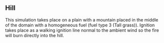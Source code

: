 ## Hill

This simulation takes place on a plain with a mountain placed in the middle of the domain with a homogeneous fuel (fuel type 3 (Tall grass)). Ignition takes place as a walking ignition line normal to the ambient wind so the fire will burn directly into the hill. 
